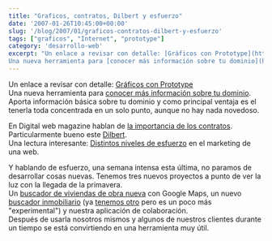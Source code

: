 ```yaml
---
title: "Graficos, contratos, Dilbert y esfuerzo"
date: '2007-01-26T10:45:00+00:00'
slug: '/blog/2007/01/graficos-contratos-dilbert-y-esfuerzo'
tags: ["graficos", "Internet", "prototype"]
category: 'desarrollo-web'
excerpt: "Un enlace a revisar con detalle: [Gráficos con Prototype](http://solutoire.com/plotr/)  
Una nueva herramienta para [conocer más información sobre tu dominio](http://www.dnscoop.com/). Aporta informaci..."
---
```

Un enlace a revisar con detalle: [Gráficos con Prototype](http://solutoire.com/plotr/)  
Una nueva herramienta para [conocer más información sobre tu dominio](http://www.dnscoop.com/). Aporta información básica sobre tu dominio y como principal ventaja es el tenerla toda concentrada en un solo punto, aunque no hay nada novedoso.

En Digital web magazine hablan de [la importancia de los contratos](http://www.digital-web.com/articles/web_design_contracts/).  
Particularmente bueno este [Dilbert](http://www.dilbert.com/comics/dilbert/archive/dilbert-20070125.html).  
Una lectura interesante: [Distintos niveles de esfuerzo](http://sethgodin.typepad.com/seths_blog/2007/01/levels_of_effor.html) en el marketing de una web.

Y hablando de esfuerzo, una semana intensa esta última, no paramos de desarrollar cosas nuevas. Tenemos tres nuevos proyectos a punto de ver la luz con la llegada de la primavera.  
Un [buscador de viviendas de obra nueva](http://www.buscadorobranueva.com) con Google Maps, un nuevo [buscador inmobiliario](http://www.buscamevivienda.com) (ya [tenemos otro](http://www.buscadorinmobiliario.es) pero es un poco más "experimental") y nuestra aplicación de colaboración.  
Después de usarla nosotros mismos y algunos de nuestros clientes durante un tiempo se está convirtiendo en una herramienta muy útil.

